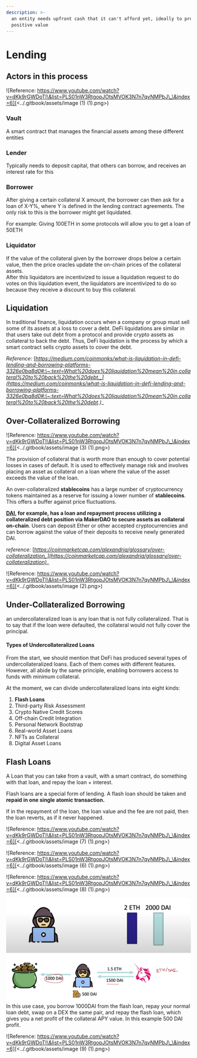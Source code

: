 ```yaml
---
description: >-
  an entity needs upfront cash that it can't afford yet, ideally to produce
  positive value
---
```


# Lending

## Actors in this process

![Reference: https://www.youtube.com/watch?v=dKk9rGWDoTI\&list=PLS01nW3RtgopJOtsMVOK3N7n7qyNMPbJ\_\&index=6](<../.gitbook/assets/image (1) (1).png>)

### Vault

A smart contract that manages the financial assets among these different entities

### Lender

Typically needs to deposit capital, that others can borrow, and receives an interest rate for this

### Borrower

After giving a certain collateral X amount, the borrower can then ask for a loan of X-Y%, where Y is defined in the lending contract agreements. The only risk to this is the borrower might get liquidated.

For example: Giving 100ETH in some protocols will allow you to get a loan of 50ETH

### Liquidator

If the value of the collateral given by the borrower drops below a certain value, then the price oracles update the on-chain prices of the collateral assets.\
After this liquidators are incentivized to issue a liquidation request to do votes on this liquidation event, the liquidators are incentivized to do so because they receive a discount to buy this collateral.

## Liquidation

In traditional finance, liquidation occurs when a company or group must sell some of its assets at a loss to cover a debt. DeFi liquidations are similar in that users take out debt from a protocol and provide crypto assets as collateral to back the debt. Thus, DeFi liquidation is the process by which a smart contract sells crypto assets to cover the debt.

_Reference:_ [_https://medium.com/coinmonks/what-is-liquidation-in-defi-lending-and-borrowing-platforms-3326e0ba8d0#:\~:text=What%20does%20liquidation%20mean%20in,collateral%20to%20back%20the%20debt._](https://medium.com/coinmonks/what-is-liquidation-in-defi-lending-and-borrowing-platforms-3326e0ba8d0#:\~:text=What%20does%20liquidation%20mean%20in,collateral%20to%20back%20the%20debt.)__

## Over-Collateralized Borrowing

![Reference: https://www.youtube.com/watch?v=dKk9rGWDoTI\&list=PLS01nW3RtgopJOtsMVOK3N7n7qyNMPbJ\_\&index=6](<../.gitbook/assets/image (3) (1).png>)

The provision of collateral that is worth more than enough to cover potential losses in cases of default. It is used to effectively manage risk and involves placing an asset as collateral on a loan where the value of the asset exceeds the value of the loan.

An over-collateralized **stablecoins** has a large number of cryptocurrency tokens maintained as a reserve for issuing a lower number of **stablecoins**. This offers a buffer against price fluctuations.

[**DAI**](https://coinmarketcap.com/currencies/multi-collateral-dai/)**, for example, has a loan and repayment process utilizing a collateralized debt position via MakerDAO to secure assets as collateral on-chain**. Users can deposit Ether or other accepted cryptocurrencies and can borrow against the value of their deposits to receive newly generated DAI.&#x20;

_reference:_ [_https://coinmarketcap.com/alexandria/glossary/over-collateralization_](https://coinmarketcap.com/alexandria/glossary/over-collateralization)__

![Reference: https://www.youtube.com/watch?v=dKk9rGWDoTI\&list=PLS01nW3RtgopJOtsMVOK3N7n7qyNMPbJ\_\&index=6](<../.gitbook/assets/image (2).png>)

## Under-Collateralized Borrowing

an undercollateralized loan is any loan that is not fully collateralized. That is to say that if the loan were defaulted, the collateral would not fully cover the principal.

#### Types of Undercollateralized Loans

From the start, we should mention that DeFi has produced several types of undercollateralized loans. Each of them comes with different features. However, all abide by the same principle, enabling borrowers access to funds with minimum collateral.

At the moment, we can divide undercollateralized loans into eight kinds:

1. **Flash Loans**
2. Third-party Risk Assessment
3. Crypto Native Credit Scores
4. Off-chain Credit Integration
5. Personal Network Bootstrap
6. Real-world Asset Loans
7. NFTs as Collateral
8. Digital Asset Loans

## Flash Loans

A Loan that you can take from a vault, with a smart contract, do something with that loan, and repay the loan + interest.

Flash loans are a special form of lending. A flash loan should be taken and **repaid in one single atomic transaction.**

If in the repayment of the loan, the loan value and the fee are not paid, then the loan reverts, as if it never happened.

![Reference: https://www.youtube.com/watch?v=dKk9rGWDoTI\&list=PLS01nW3RtgopJOtsMVOK3N7n7qyNMPbJ\_\&index=6](<../.gitbook/assets/image (7) (1).png>)

![Reference: https://www.youtube.com/watch?v=dKk9rGWDoTI\&list=PLS01nW3RtgopJOtsMVOK3N7n7qyNMPbJ\_\&index=6](<../.gitbook/assets/image (6) (1).png>)

![Reference: https://www.youtube.com/watch?v=dKk9rGWDoTI\&list=PLS01nW3RtgopJOtsMVOK3N7n7qyNMPbJ\_\&index=6](<../.gitbook/assets/image (8) (1).png>)

![](<../.gitbook/assets/image (4).png>)![](<../.gitbook/assets/image (3).png>) In this use case, you borrow 1000DAI from the flash loan, repay your normal loan debt, swap on a DEX the same pair, and repay the flash loan, which gives you a net profit of the collateral APY value. In this example 500 DAI profit.

![Reference: https://www.youtube.com/watch?v=dKk9rGWDoTI\&list=PLS01nW3RtgopJOtsMVOK3N7n7qyNMPbJ\_\&index=6](<../.gitbook/assets/image (9) (1).png>)
